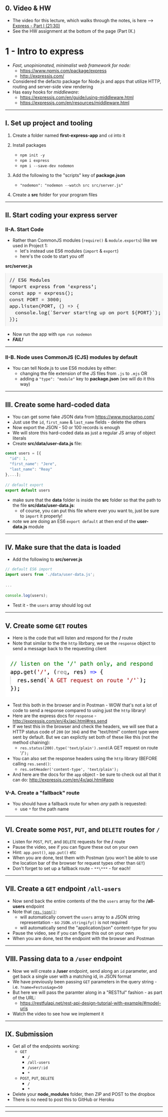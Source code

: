 ## 0. Video & HW

- The video for this lecture, which walks through the notes, is here --> [Express - Part I (21:30)](https://video.rit.edu/Watch/430-express-1)
- See the HW assignment at the bottom of the page (Part IX.)

# 1 - Intro to express
- *Fast, unopinionated, minimalist web framework for node:*
  - https://www.npmjs.com/package/express
  - http://expressjs.com/
- Considered the defacto package for Node.js and apps that utilize HTTP, routing and server-side view rendering 
- Has easy hooks for *middleware*:
  - https://expressjs.com/en/guide/using-middleware.html
  - https://expressjs.com/en/resources/middleware.html

<hr>

## I. Set up project and tooling

1) Create a folder named **first-express-app** and `cd` into it

2) Install packages

    - `npm init -y`
    - `npm i express`
    - `npm i --save-dev nodemon`

3) Add the following to the "scripts" key of **package.json**
    - `"nodemon": "nodemon --watch src src/server.js"`

4) Create a **src** folder for your program files

<hr>

## II. Start coding your express server

### II-A. Start Code

- Rather than CommonJS modules (`require()` & `module.exports`) like we used in Project 1:
  - let's instead use ES6 modules (`import` & `export`)
  - here's the code to start you off

**src/server.js**

![screenshot](_images/express-1.png)

- Now run the app with `npm run nodemon`
- ***FAIL!***

<hr>

### II-B. Node uses CommonJS (CJS) modules by default
- You can tell Node.js to use ES6 modules by either:
  -  changing the file extension of the JS files from `.js` to `.mjs` OR
  -  adding a `"type": "module"` key to **package.json** (we will do it this way)

<hr>

## III. Create some hard-coded data

- You can get some fake JSON data from https://www.mockaroo.com/
- Just use the `id`, `first_name` & `last_name` fields - delete the others
- Now export the JSON - 50 or 100 records is enough
- We will store this hard-coded data as just a regular JS array of object literals
- Create **src/data/user-data.js** file:

```js
const users = [{
  "id": 1,
  "first_name": "Jere",
  "last_name": "Reay"
},...];

// default export
export default users
```

- make sure that the **data** folder is inside the **src** folder so that the path to the file **src/data/user-data.js**:
  - of course, you can put this file where ever you want to, just be sure to `import` it properly!
- note we are doing an ES6 `export default` at then end of the **user-data.js** module

<hr>

## IV. Make sure that the data is loaded

- Add the following to **src/server.js**

```js
// default ES6 import
import users from './data/user-data.js';

...

console.log(users);
```

- Test it - the `users` array should log out

<hr>

## V. Create some `GET` routes

- Here is the code that will listen and respond for the **/** route
- Note that similar to the the `http` librbary, we ue the `response` object to send a message back to the requesting client

![screenshot](_images/express-2.png)

- Test this both in the browser and in Postman - WOW that's not a lot of code to send a response compared to using just the `http` library!
- Here are the express docs for `response` - http://expressjs.com/en/4x/api.html#res.send
- If we test this in the browser and check the headers, we will see that a HTTP status code of `200` (or `304`) and the "text/html" content type were sent by default. But we can explictly set both of these like this (not the method chaining):
  - `res.status(200).type('text/plain').send(`A GET request on route '/'`);`
- You can also set the response headers using the `http` library (BEFORE calling `res.send()`:
  - `res.setHeader('content-type', 'text/plain');`
- And here are the docs for the `app` object - be sure to check out all that it can do: http://expressjs.com/en/4x/api.html#app


### V-A. Create a "fallback" route

- You should have a fallback route for when *any* path is requested:
  - use `*` for the path name

<hr>

## VI. Create some `POST`, `PUT`, and `DELETE` routes for `/`

- Listen for `POST`, `PUT`, and `DELETE` requests for the **/** route 
- Pause the video, see if you can figure these out on your own
- Hint: `app.post()`, `app.put()` etc
- When you are done, test them with Postman (you won't be able to use the location bar of the browser for request types other than `GET`)
- Don't forget to set up a fallback route - `**\***` - for each! 

<hr>

## VII. Create a `GET` endpoint `/all-users`

- Now send back the entire contents of the the `users` array for the **/all-users** endpoint
- Note that [`res.json()`](http://expressjs.com/en/4x/api.html#res.json):
  - will automatically convert the `users` array to a JSON string representation - so `JSON.stringify()` is not required
  - will automatically send the "application/json" content-type for you
- Pause the video, see if you can figure this out on your own
- When you are done, test the endpoint with the browser and Postman

<hr>

## VIII. Passing data to a `/user` endpoint

- Now we will create a **/user** endpoint, send along an `id` parameter, and get back a single user with a matching id, in JSON format
- We have previously been passing `GET` parameters in the query string - i.e. `?name=Festus&age=50`
- But here we will pass the paramter along in a "RESTful" fashion - as part of the URL:
  - https://restfulapi.net/rest-api-design-tutorial-with-example/#model-uris
- Watch the video to see how we implement it

<hr>

## IX. Submission

- Get all of the endpoints working:
  - `GET`
    - `/`
    - `/all-users`
    - `/user/:id`
    - `*`
  - `POST`, `PUT`, `DELETE`
    - `/`
    - `*`
- Delete your **node_modules** folder, then ZIP and POST to the dropbox
- There is no need to post this to GitHub or Heroku


<hr><hr>
